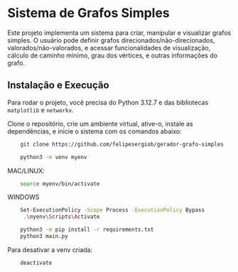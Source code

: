 # Sistema de Grafos Simples

Este projeto implementa um sistema para criar, manipular e visualizar grafos simples. O usuário pode definir grafos direcionados/não-direcionados, valorados/não-valorados, e acessar funcionalidades de visualização, cálculo de caminho mínimo, grau dos vértices, e outras informações do grafo.

## Instalação e Execução

Para rodar o projeto, você precisa do Python 3.12.7 e das bibliotecas `matplotlib` e `networkx`.

Clone o repositório, crie um ambiente virtual, ative-o, instale as dependências, e inicie o sistema com os comandos abaixo:

```bash
    git clone https://github.com/felipesergiob/gerador-grafo-simples

    python3 -m venv myenv
```
MAC/LINUX:
```bash
    source myenv/bin/activate
```
WINDOWS
```bash
    Set-ExecutionPolicy -Scope Process -ExecutionPolicy Bypass
     .\myenv\Scripts\Activate
```

```bash
    python3 -m pip install -r requirements.txt
    python3 main.py
```

Para desativar a venv criada:

```bash
    deactivate
```
